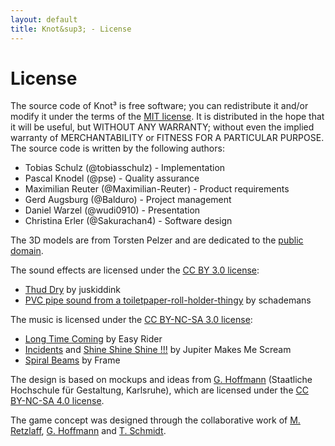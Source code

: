 ```yaml
---
layout: default
title: Knot&sup3; - License
---
```

# License

The source code of Knot&sup3; is free software; you can redistribute it and/or modify it under the terms of the [MIT license](http://choosealicense.com/licenses/mit/). It is distributed in the hope that it will be useful, but WITHOUT ANY WARRANTY; without even the implied warranty of MERCHANTABILITY or FITNESS FOR A PARTICULAR PURPOSE. The source code is written by the following authors:

* Tobias Schulz (@tobiasschulz) - Implementation
* Pascal Knodel (@pse) - Quality assurance
* Maximilian Reuter (@Maximilian-Reuter) - Product requirements
* Gerd Augsburg (@Balduro) - Project management
* Daniel Warzel (@wudi0910) - Presentation
* Christina Erler (@Sakurachan4) - Software design

The 3D models are from Torsten Pelzer and are dedicated to the [public domain](http://creativecommons.org/publicdomain/zero/1.0/).

The sound effects are licensed under the [CC BY 3.0 license](http://creativecommons.org/licenses/by/3.0/):

* [Thud Dry](http://www.freesound.org/people/juskiddink/sounds/108617/) by juskiddink
* [PVC pipe sound from a toiletpaper-roll-holder-thingy](http://www.freesound.org/people/schademans/sounds/13290/) by schademans

The music is licensed under the [CC BY-NC-SA 3.0 license](http://creativecommons.org/licenses/by-nc-sa/3.0/):

* [Long Time Coming](http://freemusicarchive.org/music/Easy_Rider/Live_on_WFMUs_Distort_Jersey_City_with_Reed_Dunlea_Jan_14_2014/Long_Time_Coming) by Easy Rider
* [Incidents](http://freemusicarchive.org/music/Jupiter_Makes_Me_Scream_1244/Converge/05_jupiter_makes_me_scream_-_incidents) and [Shine Shine Shine !!!](http://freemusicarchive.org/music/Jupiter_Makes_Me_Scream_1244/Converge/08_jupiter_makes_me_scream_-_shine_shine_shine) by Jupiter Makes Me Scream
* [Spiral Beams](http://freemusicarchive.org/music/Frame/Random_Features/13_frame_-_spiral_beams) by Frame

The design is based on mockups and ideas from [G. Hoffmann](http://postdigital.hfg-karlsruhe.de/users/greta-luise-hoffmann) (Staatliche Hochschule für Gestaltung, Karlsruhe), which are licensed under the [CC BY-NC-SA 4.0 license](http://creativecommons.org/licenses/by-nc-sa/4.0/deed.de).

The game concept was designed through the collaborative work of [M. Retzlaff](https://cg.ivd.kit.edu/retzlaff/), [G. Hoffmann](http://postdigital.hfg-karlsruhe.de/users/greta-luise-hoffmann) and [T. Schmidt](https://cg.ivd.kit.edu/schmidt/index.php).

